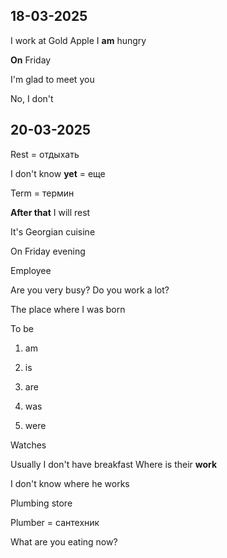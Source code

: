 ## 18-03-2025

I work at Gold Apple
I **am** hungry

**On** Friday

I'm glad to meet you 

No, I don't


## 20-03-2025

Rest = отдыхать

I don't know **yet** = еще 

Term = термин

**After that** I will rest

It's Georgian cuisine 

On Friday evening

Employee

Are you very busy?
Do you work a lot?

The place where I was born

To be 
1. am
2. is
3. are

4. was
5. were

Watches

Usually I don't have breakfast
Where is their **work**

I don't know where he works 

Plumbing store

Plumber = сантехник

What are you eating now?